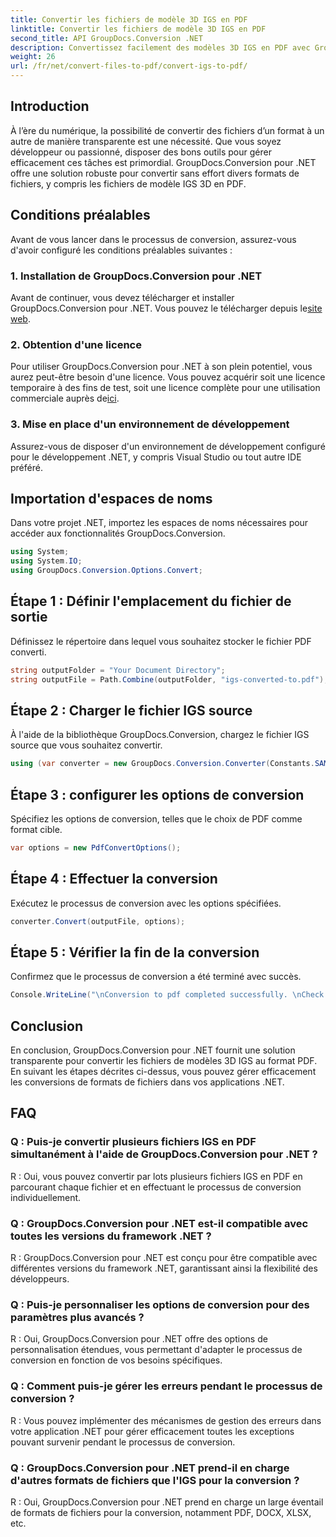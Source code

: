 ```yaml
---
title: Convertir les fichiers de modèle 3D IGS en PDF
linktitle: Convertir les fichiers de modèle 3D IGS en PDF
second_title: API GroupDocs.Conversion .NET
description: Convertissez facilement des modèles 3D IGS en PDF avec GroupDocs.Conversion pour .NET. Téléchargez maintenant pour une conversion transparente du format de fichier.
weight: 26
url: /fr/net/convert-files-to-pdf/convert-igs-to-pdf/
---
```

## Introduction
À l’ère du numérique, la possibilité de convertir des fichiers d’un format à un autre de manière transparente est une nécessité. Que vous soyez développeur ou passionné, disposer des bons outils pour gérer efficacement ces tâches est primordial. GroupDocs.Conversion pour .NET offre une solution robuste pour convertir sans effort divers formats de fichiers, y compris les fichiers de modèle IGS 3D en PDF.
## Conditions préalables
Avant de vous lancer dans le processus de conversion, assurez-vous d'avoir configuré les conditions préalables suivantes :
### 1. Installation de GroupDocs.Conversion pour .NET
 Avant de continuer, vous devez télécharger et installer GroupDocs.Conversion pour .NET. Vous pouvez le télécharger depuis le[site web](https://releases.groupdocs.com/conversion/net/).
### 2. Obtention d'une licence
Pour utiliser GroupDocs.Conversion pour .NET à son plein potentiel, vous aurez peut-être besoin d'une licence. Vous pouvez acquérir soit une licence temporaire à des fins de test, soit une licence complète pour une utilisation commerciale auprès de[ici](https://purchase.groupdocs.com/buy).
### 3. Mise en place d'un environnement de développement
Assurez-vous de disposer d'un environnement de développement configuré pour le développement .NET, y compris Visual Studio ou tout autre IDE préféré.

## Importation d'espaces de noms
Dans votre projet .NET, importez les espaces de noms nécessaires pour accéder aux fonctionnalités GroupDocs.Conversion.
```csharp
using System;
using System.IO;
using GroupDocs.Conversion.Options.Convert;
```
## Étape 1 : Définir l'emplacement du fichier de sortie
Définissez le répertoire dans lequel vous souhaitez stocker le fichier PDF converti.
```csharp
string outputFolder = "Your Document Directory";
string outputFile = Path.Combine(outputFolder, "igs-converted-to.pdf");
```
## Étape 2 : Charger le fichier IGS source
À l'aide de la bibliothèque GroupDocs.Conversion, chargez le fichier IGS source que vous souhaitez convertir.
```csharp
using (var converter = new GroupDocs.Conversion.Converter(Constants.SAMPLE_IGS))
```
## Étape 3 : configurer les options de conversion
Spécifiez les options de conversion, telles que le choix de PDF comme format cible.
```csharp
var options = new PdfConvertOptions();
```
## Étape 4 : Effectuer la conversion
Exécutez le processus de conversion avec les options spécifiées.
```csharp
converter.Convert(outputFile, options);
```
## Étape 5 : Vérifier la fin de la conversion
Confirmez que le processus de conversion a été terminé avec succès.
```csharp
Console.WriteLine("\nConversion to pdf completed successfully. \nCheck output in {0}", outputFolder);
```

## Conclusion
En conclusion, GroupDocs.Conversion pour .NET fournit une solution transparente pour convertir les fichiers de modèles 3D IGS au format PDF. En suivant les étapes décrites ci-dessus, vous pouvez gérer efficacement les conversions de formats de fichiers dans vos applications .NET.
## FAQ
### Q : Puis-je convertir plusieurs fichiers IGS en PDF simultanément à l'aide de GroupDocs.Conversion pour .NET ?
R : Oui, vous pouvez convertir par lots plusieurs fichiers IGS en PDF en parcourant chaque fichier et en effectuant le processus de conversion individuellement.
### Q : GroupDocs.Conversion pour .NET est-il compatible avec toutes les versions du framework .NET ?
R : GroupDocs.Conversion pour .NET est conçu pour être compatible avec différentes versions du framework .NET, garantissant ainsi la flexibilité des développeurs.
### Q : Puis-je personnaliser les options de conversion pour des paramètres plus avancés ?
R : Oui, GroupDocs.Conversion pour .NET offre des options de personnalisation étendues, vous permettant d'adapter le processus de conversion en fonction de vos besoins spécifiques.
### Q : Comment puis-je gérer les erreurs pendant le processus de conversion ?
R : Vous pouvez implémenter des mécanismes de gestion des erreurs dans votre application .NET pour gérer efficacement toutes les exceptions pouvant survenir pendant le processus de conversion.
### Q : GroupDocs.Conversion pour .NET prend-il en charge d'autres formats de fichiers que l'IGS pour la conversion ?
R : Oui, GroupDocs.Conversion pour .NET prend en charge un large éventail de formats de fichiers pour la conversion, notamment PDF, DOCX, XLSX, etc.